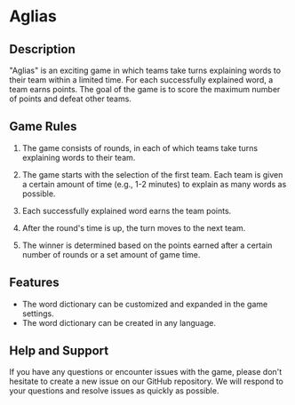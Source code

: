 # Aglias

## Description

"Aglias" is an exciting game in which teams take turns explaining words to their team within a limited time. For each successfully explained word, a team earns points. The goal of the game is to score the maximum number of points and defeat other teams.

## Game Rules

1. The game consists of rounds, in each of which teams take turns explaining words to their team.

2. The game starts with the selection of the first team. Each team is given a certain amount of time (e.g., 1-2 minutes) to explain as many words as possible.

3. Each successfully explained word earns the team points.

4. After the round's time is up, the turn moves to the next team.

5. The winner is determined based on the points earned after a certain number of rounds or a set amount of game time.

## Features

- The word dictionary can be customized and expanded in the game settings.
- The word dictionary can be created in any language.

## Help and Support

If you have any questions or encounter issues with the game, please don't hesitate to create a new issue on our GitHub repository. We will respond to your questions and resolve issues as quickly as possible.
